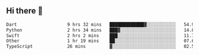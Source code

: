 ## Hi there 👋

<!--
**whirlun/whirlun** is a ✨ _special_ ✨ repository because its `README.md` (this file) appears on your GitHub profile.

Here are some ideas to get you started:

- 🔭 I’m currently working on ...
- 🌱 I’m currently learning ...
- 👯 I’m looking to collaborate on ...
- 🤔 I’m looking for help with ...
- 💬 Ask me about ...
- 📫 How to reach me: ...
- 😄 Pronouns: ...
- ⚡ Fun fact: ...
-->
<!--START_SECTION:waka-->

```txt
Dart                   9 hrs 32 mins   █████████████▓░░░░░░░░░░░   54.91 %
Python                 2 hrs 34 mins   ███▓░░░░░░░░░░░░░░░░░░░░░   14.83 %
Swift                  2 hrs 2 mins    ███░░░░░░░░░░░░░░░░░░░░░░   11.71 %
Other                  1 hr 19 mins    ██░░░░░░░░░░░░░░░░░░░░░░░   07.66 %
TypeScript             26 mins         ▓░░░░░░░░░░░░░░░░░░░░░░░░   02.56 %
```

<!--END_SECTION:waka-->
